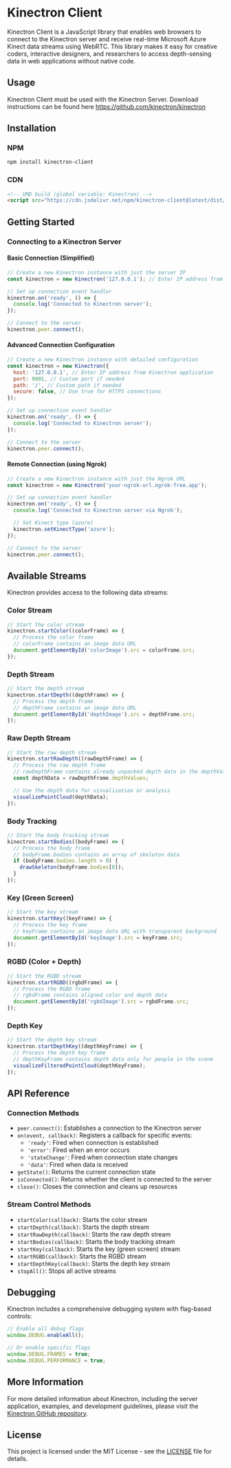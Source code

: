 # Kinectron Client

Kinectron Client is a JavaScript library that enables web browsers to connect to the Kinectron server and receive real-time Microsoft Azure Kinect data streams using WebRTC. This library makes it easy for creative coders, interactive designers, and researchers to access depth-sensing data in web applications without native code.

## Usage

Kinectron Client must be used with the Kinectron Server. Download instructions can be found here https://github.com/kinectron/kinectron

## Installation

### NPM

```bash
npm install kinectron-client
```

### CDN

```html
<!-- UMD build (global variable: Kinectron) -->
<script src="https://cdn.jsdelivr.net/npm/kinectron-client@latest/dist/kinectron.umd.js"></script>
```

## Getting Started

### Connecting to a Kinectron Server

#### Basic Connection (Simplified)

```javascript
// Create a new Kinectron instance with just the server IP
const kinectron = new Kinectron('127.0.0.1'); // Enter IP address from Kinectron application

// Set up connection event handler
kinectron.on('ready', () => {
  console.log('Connected to Kinectron server');
});

// Connect to the server
kinectron.peer.connect();
```

#### Advanced Connection Configuration

```javascript
// Create a new Kinectron instance with detailed configuration
const kinectron = new Kinectron({
  host: '127.0.0.1', // Enter IP address from Kinectron application
  port: 9001, // Custom port if needed
  path: '/', // Custom path if needed
  secure: false, // Use true for HTTPS connections
});

// Set up connection event handler
kinectron.on('ready', () => {
  console.log('Connected to Kinectron server');
});

// Connect to the server
kinectron.peer.connect();
```

#### Remote Connection (using Ngrok)

```javascript
// Create a new Kinectron instance with just the Ngrok URL
const kinectron = new Kinectron('your-ngrok-url.ngrok-free.app');

// Set up connection event handler
kinectron.on('ready', () => {
  console.log('Connected to Kinectron server via Ngrok');

  // Set Kinect type (azure)
  kinectron.setKinectType('azure');
});

// Connect to the server
kinectron.peer.connect();
```

## Available Streams

Kinectron provides access to the following data streams:

### Color Stream

```javascript
// Start the color stream
kinectron.startColor((colorFrame) => {
  // Process the color frame
  // colorFrame contains an image data URL
  document.getElementById('colorImage').src = colorFrame.src;
});
```

### Depth Stream

```javascript
// Start the depth stream
kinectron.startDepth((depthFrame) => {
  // Process the depth frame
  // depthFrame contains an image data URL
  document.getElementById('depthImage').src = depthFrame.src;
});
```

### Raw Depth Stream

```javascript
// Start the raw depth stream
kinectron.startRawDepth((rawDepthFrame) => {
  // Process the raw depth frame
  // rawDepthFrame contains already unpacked depth data in the depthValues property
  const depthData = rawDepthFrame.depthValues;

  // Use the depth data for visualization or analysis
  visualizePointCloud(depthData);
});
```

### Body Tracking

```javascript
// Start the body tracking stream
kinectron.startBodies((bodyFrame) => {
  // Process the body frame
  // bodyFrame.bodies contains an array of skeleton data
  if (bodyFrame.bodies.length > 0) {
    drawSkeleton(bodyFrame.bodies[0]);
  }
});
```

### Key (Green Screen)

```javascript
// Start the key stream
kinectron.startKey((keyFrame) => {
  // Process the key frame
  // keyFrame contains an image data URL with transparent background
  document.getElementById('keyImage').src = keyFrame.src;
});
```

### RGBD (Color + Depth)

```javascript
// Start the RGBD stream
kinectron.startRGBD((rgbdFrame) => {
  // Process the RGBD frame
  // rgbdFrame contains aligned color and depth data
  document.getElementById('rgbdImage').src = rgbdFrame.src;
});
```

### Depth Key

```javascript
// Start the depth key stream
kinectron.startDepthKey((depthKeyFrame) => {
  // Process the depth key frame
  // depthKeyFrame contains depth data only for people in the scene
  visualizeFilteredPointCloud(depthKeyFrame);
});
```

## API Reference

### Connection Methods

- `peer.connect()`: Establishes a connection to the Kinectron server
- `on(event, callback)`: Registers a callback for specific events:
  - `'ready'`: Fired when connection is established
  - `'error'`: Fired when an error occurs
  - `'stateChange'`: Fired when connection state changes
  - `'data'`: Fired when data is received
- `getState()`: Returns the current connection state
- `isConnected()`: Returns whether the client is connected to the server
- `close()`: Closes the connection and cleans up resources

### Stream Control Methods

- `startColor(callback)`: Starts the color stream
- `startDepth(callback)`: Starts the depth stream
- `startRawDepth(callback)`: Starts the raw depth stream
- `startBodies(callback)`: Starts the body tracking stream
- `startKey(callback)`: Starts the key (green screen) stream
- `startRGBD(callback)`: Starts the RGBD stream
- `startDepthKey(callback)`: Starts the depth key stream
- `stopAll()`: Stops all active streams

## Debugging

Kinectron includes a comprehensive debugging system with flag-based controls:

```javascript
// Enable all debug flags
window.DEBUG.enableAll();

// Or enable specific flags
window.DEBUG.FRAMES = true;
window.DEBUG.PERFORMANCE = true;
```

## More Information

For more detailed information about Kinectron, including the server application, examples, and development guidelines, please visit the [Kinectron GitHub repository](https://github.com/kinectron/kinectron).

## License

This project is licensed under the MIT License - see the [LICENSE](LICENSE) file for details.
